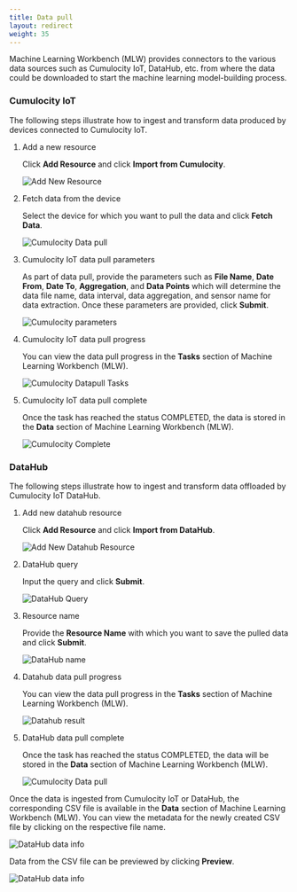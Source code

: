 ```yaml
---
title: Data pull
layout: redirect
weight: 35
---
```


Machine Learning Workbench (MLW) provides connectors to the various data sources such as Cumulocity IoT, DataHub, etc. from where the data could be downloaded to start the machine learning model-building process.

### Cumulocity IoT

The following steps illustrate how to ingest and transform data produced by devices connected to Cumulocity IoT.

1. Add a new resource

    Click **Add Resource** and click **Import from Cumulocity**.

    ![Add New Resource](/images/zementis/mlw-app-resource-c8y.png)


2. Fetch data from the device

    Select the device for which you want to pull the data and click **Fetch Data**.

    ![Cumulocity Data pull](/images/zementis/mlw-app-datapull-c8y.png)


3. Cumulocity IoT data pull parameters

    As part of data pull, provide the parameters such as **File Name**, **Date From**, **Date To**, **Aggregation**, and **Data Points** which will determine the data file name, data interval, data aggregation, and sensor name for data extraction. Once these parameters are provided, click **Submit**.

    ![Cumulocity parameters](/images/zementis/mlw-app-datapull-param.png)


4. Cumulocity IoT data pull progress

    You can view the data pull progress in the **Tasks** section of Machine Learning Workbench (MLW).

    ![Cumulocity Datapull Tasks](/images/zementis/mlw-app-datapull-tasks.png)


5. Cumulocity IoT data pull complete

    Once the task has reached the status COMPLETED, the data is stored in the **Data** section of Machine Learning Workbench (MLW).

    ![Cumulocity Complete](/images/zementis/mlw-app-datapull-complete.png)


### DataHub

The following steps illustrate how to ingest and transform data offloaded by Cumulocity IoT DataHub.

1. Add new datahub resource

    Click **Add Resource** and click **Import from DataHub**.

    ![Add New Datahub Resource](/images/zementis/mlw-app-resource-dh.png)


2. DataHub query

    Input the query and click **Submit**.

    ![DataHub Query](/images/zementis/mlw-app-dh-query.png)


3. Resource name

    Provide the **Resource Name** with which you want to save the pulled data and click **Submit**.

    ![DataHub name](/images/zementis/mlw-app-dh-name.png)


4. Datahub data pull progress

    You can view the data pull progress in the **Tasks** section of Machine Learning Workbench (MLW).

    ![Datahub result](/images/zementis/mlw-app-dh-result.png)


5. DataHub data pull complete

    Once the task has reached the status COMPLETED, the data will be stored in the **Data** section of Machine Learning Workbench (MLW).

    ![Cumulocity Data pull](/images/zementis/mlw-app-dh-data.png)

Once the data is ingested from Cumulocity IoT or DataHub, the corresponding CSV file is available in the **Data** section of Machine Learning Workbench (MLW). You can view the metadata for the newly created CSV file by clicking on the respective file name.

![DataHub data info](/images/zementis/mlw-app-dh-datainfo.png)

Data from the CSV file can be previewed by clicking **Preview**.
 
![DataHub data info](/images/zementis/mlw-app-dh-datapreview.png)
